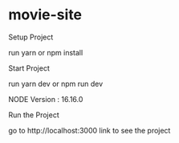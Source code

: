 # movie-site

Setup Project

run yarn or npm install

Start Project

run yarn dev or npm run dev

NODE Version : 16.16.0

Run the Project

go to http://localhost:3000 link to see the project

